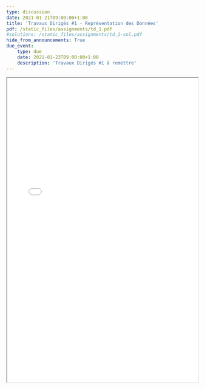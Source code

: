 ```yaml
---
type: discussion
date: 2021-01-21T09:00:00+1:00
title: 'Travaux Dirigés #1 - Représentation des Données'
pdf: /static_files/assignments/td_1.pdf
#solutions: /static_files/assignments/td_1-sol.pdf
hide_from_announcements: True
due_event:
    type: due
    date: 2021-01-23T09:00:00+1:00
    description: 'Travaux Dirigés #1 à remettre'
---
```

<iframe src="{{ page.pdf | prepend: site.baseurl | prepend : site.url}}" width="100%" height="800em"></iframe>
